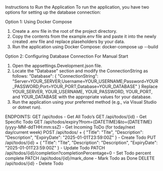 Instructions to Run the Application
To run the application, you have two options for setting up the database connection:

Option 1: Using Docker Compose
 1. Create a .env file in the root of the project directory.
 2. Copy the contents from the example.env file and paste it into the newly created .env file and replace plaseholders by your data.
 3. Run the application using Docker Compose:
      docker-compose up --build
    
Option 2: Configuring Database Connection For Manual Start
 1. Open the appsettings.Development.json file.
 2. Locate the "Database" section and modify the ConnectionString as follows:
      "Database": {
        "ConnectionString": "Server=YOUR_SERVER;Username=YOUR_USERNAME;Password=YOUR_PASSWORD;Port=YOUR_PORT;Database=YOUR_DATABASE"
      }
      Replace YOUR_SERVER, YOUR_USERNAME, YOUR_PASSWORD, YOUR_PORT, and YOUR_DATABASE with the appropriate values for your database.
 3. Run the application using your preferred method (e.g., via Visual Studio or dotnet run).

ENDPOINTS:
GET /api/todos - Get All Todo’s
GET /api/todos/{id} - Get Specific Todo
GET /api/todos/expiry?from={DATETIME}&to={DATETIME} (yyyy-MM-ddTHH:mm:ssZ) - Get Incoming ToDo (for today/next day/current week)
POST /api/todos/ + {
                       "Title": "Tite",
                       "Description": "Description",
                       "ExpiryDate": "2025-01-01T23:59:00Z"
                   } - Create Todo
PUT /api/todos/{id} + {
                          "Title": "Tite",
                          "Description": "Description",
                          "ExpiryDate": "2025-01-01T23:59:00Z"
                      } - Update Todo
PATCH /api/todos/{id}/completion?completionPercentage=0 - Set Todo percent complete
PATCH /api/todos/{id}/mark_done - Mark Todo as Done
DELETE /api/todos/{id} - Delete Todo
